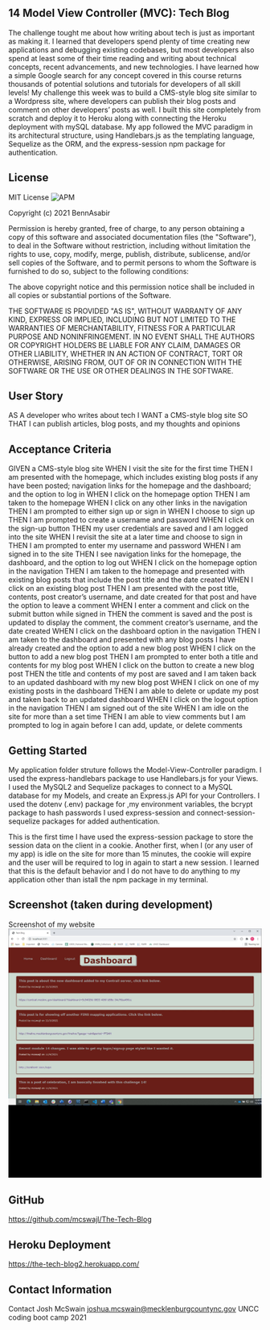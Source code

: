 ## 14 Model View Controller (MVC): Tech Blog

The challenge tought me about how writing about tech is just as important as making it. I learned that developers spend plenty of time creating new applications and debugging existing codebases, but most developers also spend at least some of their time reading and writing about technical concepts, recent advancements, and new technologies. I have learned how a simple Google search for any concept covered in this course returns thousands of potential solutions and tutorials for developers of all skill levels!
My challenge this week was to build a CMS-style blog site similar to a Wordpress site, where developers can publish their blog posts and comment on other developers’ posts as well. I built this site completely from scratch and deploy it to Heroku along with connecting the Heroku deployment with mySQL database. My app followed the MVC paradigm in its architectural structure, using Handlebars.js as the templating language, Sequelize as the ORM, and the express-session npm package for authentication.

## License
MIT License ![APM](https://img.shields.io/apm/l/te)

Copyright (c) 2021 BennAsabir

Permission is hereby granted, free of charge, to any person obtaining a copy
of this software and associated documentation files (the "Software"), to deal
in the Software without restriction, including without limitation the rights
to use, copy, modify, merge, publish, distribute, sublicense, and/or sell
copies of the Software, and to permit persons to whom the Software is
furnished to do so, subject to the following conditions:

The above copyright notice and this permission notice shall be included in all
copies or substantial portions of the Software.

THE SOFTWARE IS PROVIDED "AS IS", WITHOUT WARRANTY OF ANY KIND, EXPRESS OR
IMPLIED, INCLUDING BUT NOT LIMITED TO THE WARRANTIES OF MERCHANTABILITY,
FITNESS FOR A PARTICULAR PURPOSE AND NONINFRINGEMENT. IN NO EVENT SHALL THE
AUTHORS OR COPYRIGHT HOLDERS BE LIABLE FOR ANY CLAIM, DAMAGES OR OTHER
LIABILITY, WHETHER IN AN ACTION OF CONTRACT, TORT OR OTHERWISE, ARISING FROM,
OUT OF OR IN CONNECTION WITH THE SOFTWARE OR THE USE OR OTHER DEALINGS IN THE
SOFTWARE.

## User Story
AS A developer who writes about tech
I WANT a CMS-style blog site
SO THAT I can publish articles, blog posts, and my thoughts and opinions

## Acceptance Criteria
GIVEN a CMS-style blog site
WHEN I visit the site for the first time
THEN I am presented with the homepage, which includes existing blog posts if any have been posted; navigation links for the homepage and the dashboard; and the option to log in
WHEN I click on the homepage option
THEN I am taken to the homepage
WHEN I click on any other links in the navigation
THEN I am prompted to either sign up or sign in
WHEN I choose to sign up
THEN I am prompted to create a username and password
WHEN I click on the sign-up button
THEN my user credentials are saved and I am logged into the site
WHEN I revisit the site at a later time and choose to sign in
THEN I am prompted to enter my username and password
WHEN I am signed in to the site
THEN I see navigation links for the homepage, the dashboard, and the option to log out
WHEN I click on the homepage option in the navigation
THEN I am taken to the homepage and presented with existing blog posts that include the post title and the date created
WHEN I click on an existing blog post
THEN I am presented with the post title, contents, post creator’s username, and date created for that post and have the option to leave a comment
WHEN I enter a comment and click on the submit button while signed in
THEN the comment is saved and the post is updated to display the comment, the comment creator’s username, and the date created
WHEN I click on the dashboard option in the navigation
THEN I am taken to the dashboard and presented with any blog posts I have already created and the option to add a new blog post
WHEN I click on the button to add a new blog post
THEN I am prompted to enter both a title and contents for my blog post
WHEN I click on the button to create a new blog post
THEN the title and contents of my post are saved and I am taken back to an updated dashboard with my new blog post
WHEN I click on one of my existing posts in the dashboard
THEN I am able to delete or update my post and taken back to an updated dashboard
WHEN I click on the logout option in the navigation
THEN I am signed out of the site
WHEN I am idle on the site for more than a set time
THEN I am able to view comments but I am prompted to log in again before I can add, update, or delete comments



## Getting Started
My application folder struture follows the Model-View-Controller paradigm. 
I used the express-handlebars package to use Handlebars.js for your Views.
I used the MySQL2 and Sequelize packages to connect to a MySQL database for my Models, and create an Express.js API for your Controllers.
I used the dotenv (.env) package for ,my environment variables, the bcrypt package to hash passwords
I used express-session and connect-session-sequelize packages for added authentication.

This is the first time I have used the express-session package to store the session data on the client in a cookie. 
Another first, when I (or any user of my app) is idle on the site for more than 15 minutes, the cookie will expire and the user will be required to log in again to start a new session. I learned that this is the default behavior and I do not have to do anything to my application other than istall the npm package in my terminal.


## Screenshot (taken during development)
Screenshot of my website
![Screenshot](./public/images/screenshot.jpg)

## GitHub

https://github.com/mcswajl/The-Tech-Blog

## Heroku Deployment 

https://the-tech-blog2.herokuapp.com/

## Contact Information

Contact Josh McSwain 
joshua.mcswain@mecklenburgcountync.gov 
UNCC coding boot camp 2021


